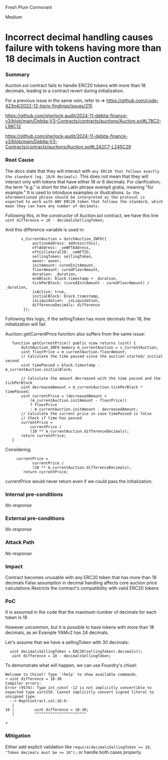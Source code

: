 Fresh Plum Cormorant

Medium

# Incorrect decimal handling causes failure with tokens having more than 18 decimals in Auction contract

### Summary

Auction.sol contract fails to handle ERC20 tokens with more than 18 decimals, leading to a contract revert during initialization.

For a previous issue in the same vein, refer to => https://github.com/code-423n4/2022-12-tigris-findings/issues/215

https://github.com/sherlock-audit/2024-11-debita-finance-v3/blob/main/Debita-V3-Contracts/contracts/auctions/Auction.sol#L78C3-L98C12

https://github.com/sherlock-audit/2024-11-debita-finance-v3/blob/main/Debita-V3-Contracts/contracts/auctions/Auction.sol#L242C7-L245C29

### Root Cause

The docs state that they will interact with `any ERC20 that follows exactly the standard (eg. 18/6 decimals)`. This does not mean that they will interact only with tokens that have either 18 or 6 decimals. For clarification, the term "e.g." is short for the Latin phrase exempli gratia, meaning "for example." It is used to introduce examples or illustrations. `So the aforementioned phrase should be interpreted as the protocol is expected to work with ANY ERC20 token that follows the standard, which mean they can have any number of decimals.`

Following this, in the constructor of Auction.sol contract, we have this line `  uint difference = 18 - decimalsSellingToken;` 

And this difference variable is used in:

```solidity
       s_CurrentAuction = dutchAuction_INFO({
            auctionAddress: address(this),
            nftAddress: _veNFTAddress,
            nftCollateralID: _veNFTID,
            sellingToken: sellingToken,
            owner: owner,
            initAmount: curedInitAmount,
            floorAmount: curedFloorAmount,
            duration: _duration,
            endBlock: block.timestamp + _duration,
            tickPerBlock: (curedInitAmount - curedFloorAmount) / _duration,
            isActive: true,
            initialBlock: block.timestamp,
            isLiquidation: _isLiquidation,
            differenceDecimals: difference
        });
```
Following this logic, if the sellingToken has more decimals than 18, the initialization will fail.

Auction::getCurrentPrice function also suffers from the same issue:

 ```solidity
    function getCurrentPrice() public view returns (uint) {
        dutchAuction_INFO memory m_currentAuction = s_CurrentAuction;
        uint floorPrice = m_currentAuction.floorAmount;
        // Calculate the time passed since the auction started/ initial second
        uint timePassed = block.timestamp - m_currentAuction.initialBlock;

        // Calculate the amount decreased with the time passed and the tickPerBlock
        uint decreasedAmount = m_currentAuction.tickPerBlock * timePassed;
        uint currentPrice = (decreasedAmount >
            (m_currentAuction.initAmount - floorPrice))
            ? floorPrice
            : m_currentAuction.initAmount - decreasedAmount;
        // Calculate the current price in case timePassed is false
        // Check if time has passed
        currentPrice =
            currentPrice /
            (10 ** m_currentAuction.differenceDecimals);
        return currentPrice;
    }
```
Considering 
```solidity
     currentPrice =
            currentPrice /
            (10 ** m_currentAuction.differenceDecimals);
        return currentPrice;
```
currentPrice would never return even if we could pass the initialization.


### Internal pre-conditions

_No response_

### External pre-conditions

_No response_

### Attack Path

_No response_

### Impact

Contract becomes unusable with any ERC20 token that has more than 18 decimals
False assumption in decimal handling affects core auction price calculations
Restricts the contract's compatibility with valid ERC20 tokens

### PoC

It is assumed in the code that the maximum number of decimals for each token is 18

However uncommon, but it is possible to have tokens with more than 18 decimals, as an Example YAMv2 has 24 decimals.

Let's assume that we have a sellingToken with 30 decimals:
```solidity
  uint decimalsSellingToken = ERC20(sellingToken).decimals();
   uint difference = 18 - decimalsSellingToken;
```
 To demonstrate what will happen, we can use Foundry's chisel:

```solidity
Welcome to Chisel! Type `!help` to show available commands.
➜ uint difference = 18-30
Compiler errors:
Error (9574): Type int_const -12 is not implicitly convertible to expected type uint256. Cannot implicitly convert signed literal to unsigned type.
  --> ReplContract.sol:16:9:
   |
16 |         uint difference = 18-30;
   |         ^^^^^^^^^^^^^^^^^^^^^^^

➜ 
```

### Mitigation

Either add explicit validation like `require(decimalsSellingToken <= 18, "Token decimals must be <= 18");` or handle both cases properly.